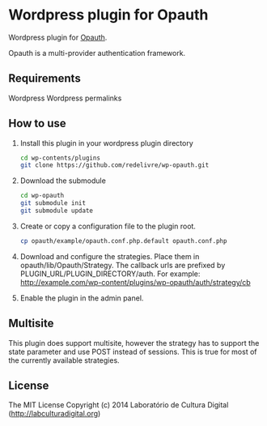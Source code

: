 Wordpress plugin for Opauth
===========================

Wordpress plugin for [Opauth](https://github.com/uzyn/opauth).

Opauth is a multi-provider authentication framework.

Requirements
---------
Wordpress
Wordpress permalinks

How to use
----------
1. Install this plugin in your wordpress plugin directory
	```bash
	cd wp-contents/plugins
	git clone https://github.com/redelivre/wp-opauth.git
	```

2. Download the submodule
	```bash
	cd wp-opauth
	git submodule init
	git submodule update
	```

3. Create or copy a configuration file to the plugin root.
	```bash
	cp opauth/example/opauth.conf.php.default opauth.conf.php
	```

4. Download and configure the strategies. Place them in
	opauth/lib/Opauth/Strategy. The callback urls are prefixed by
	PLUGIN_URL/PLUGIN_DIRECTORY/auth. For example:
	http://example.com/wp-content/plugins/wp-opauth/auth/strategy/cb

5. Enable the plugin in the admin panel.

Multisite
---------
This plugin does support multisite, however the strategy has to support
the state parameter and use POST instead of sessions. This is true for most of
the currently available strategies.

License
---------
The MIT License
Copyright (c) 2014
Laboratório de Cultura Digital (http://labculturadigital.org)
